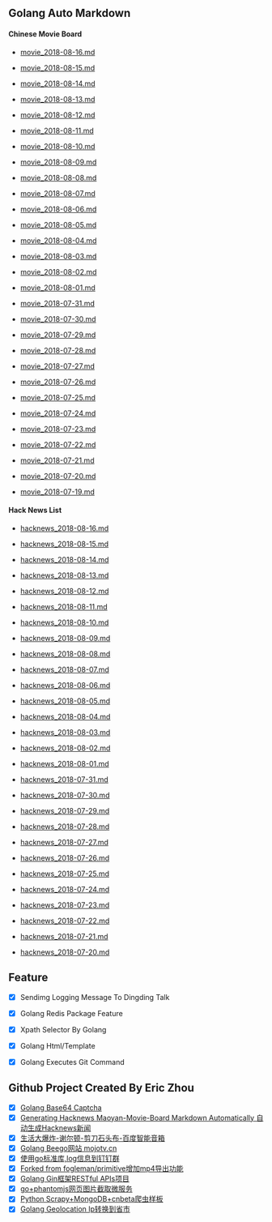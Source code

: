 ## Golang Auto Markdown


#### Chinese Movie Board

- [movie_2018-08-16.md](https://github.com/mojocn/movie-board/blob/master/archives/movie_2018-08-16.md)

- [movie_2018-08-15.md](https://github.com/mojocn/movie-board/blob/master/archives/movie_2018-08-15.md)

- [movie_2018-08-14.md](https://github.com/mojocn/movie-board/blob/master/archives/movie_2018-08-14.md)

- [movie_2018-08-13.md](https://github.com/mojocn/movie-board/blob/master/archives/movie_2018-08-13.md)

- [movie_2018-08-12.md](https://github.com/mojocn/movie-board/blob/master/archives/movie_2018-08-12.md)

- [movie_2018-08-11.md](https://github.com/mojocn/movie-board/blob/master/archives/movie_2018-08-11.md)

- [movie_2018-08-10.md](https://github.com/mojocn/movie-board/blob/master/archives/movie_2018-08-10.md)

- [movie_2018-08-09.md](https://github.com/mojocn/movie-board/blob/master/archives/movie_2018-08-09.md)

- [movie_2018-08-08.md](https://github.com/mojocn/movie-board/blob/master/archives/movie_2018-08-08.md)

- [movie_2018-08-07.md](https://github.com/mojocn/movie-board/blob/master/archives/movie_2018-08-07.md)

- [movie_2018-08-06.md](https://github.com/mojocn/movie-board/blob/master/archives/movie_2018-08-06.md)

- [movie_2018-08-05.md](https://github.com/mojocn/movie-board/blob/master/archives/movie_2018-08-05.md)

- [movie_2018-08-04.md](https://github.com/mojocn/movie-board/blob/master/archives/movie_2018-08-04.md)

- [movie_2018-08-03.md](https://github.com/mojocn/movie-board/blob/master/archives/movie_2018-08-03.md)

- [movie_2018-08-02.md](https://github.com/mojocn/movie-board/blob/master/archives/movie_2018-08-02.md)

- [movie_2018-08-01.md](https://github.com/mojocn/movie-board/blob/master/archives/movie_2018-08-01.md)

- [movie_2018-07-31.md](https://github.com/mojocn/movie-board/blob/master/archives/movie_2018-07-31.md)

- [movie_2018-07-30.md](https://github.com/mojocn/movie-board/blob/master/archives/movie_2018-07-30.md)

- [movie_2018-07-29.md](https://github.com/mojocn/movie-board/blob/master/archives/movie_2018-07-29.md)

- [movie_2018-07-28.md](https://github.com/mojocn/movie-board/blob/master/archives/movie_2018-07-28.md)

- [movie_2018-07-27.md](https://github.com/mojocn/movie-board/blob/master/archives/movie_2018-07-27.md)

- [movie_2018-07-26.md](https://github.com/mojocn/movie-board/blob/master/archives/movie_2018-07-26.md)

- [movie_2018-07-25.md](https://github.com/mojocn/movie-board/blob/master/archives/movie_2018-07-25.md)

- [movie_2018-07-24.md](https://github.com/mojocn/movie-board/blob/master/archives/movie_2018-07-24.md)

- [movie_2018-07-23.md](https://github.com/mojocn/movie-board/blob/master/archives/movie_2018-07-23.md)

- [movie_2018-07-22.md](https://github.com/mojocn/movie-board/blob/master/archives/movie_2018-07-22.md)

- [movie_2018-07-21.md](https://github.com/mojocn/movie-board/blob/master/archives/movie_2018-07-21.md)

- [movie_2018-07-20.md](https://github.com/mojocn/movie-board/blob/master/archives/movie_2018-07-20.md)

- [movie_2018-07-19.md](https://github.com/mojocn/movie-board/blob/master/archives/movie_2018-07-19.md)


#### Hack News List

- [hacknews_2018-08-16.md](https://github.com/mojocn/movie-board/blob/master/archives/hacknews_2018-08-16.md)

- [hacknews_2018-08-15.md](https://github.com/mojocn/movie-board/blob/master/archives/hacknews_2018-08-15.md)

- [hacknews_2018-08-14.md](https://github.com/mojocn/movie-board/blob/master/archives/hacknews_2018-08-14.md)

- [hacknews_2018-08-13.md](https://github.com/mojocn/movie-board/blob/master/archives/hacknews_2018-08-13.md)

- [hacknews_2018-08-12.md](https://github.com/mojocn/movie-board/blob/master/archives/hacknews_2018-08-12.md)

- [hacknews_2018-08-11.md](https://github.com/mojocn/movie-board/blob/master/archives/hacknews_2018-08-11.md)

- [hacknews_2018-08-10.md](https://github.com/mojocn/movie-board/blob/master/archives/hacknews_2018-08-10.md)

- [hacknews_2018-08-09.md](https://github.com/mojocn/movie-board/blob/master/archives/hacknews_2018-08-09.md)

- [hacknews_2018-08-08.md](https://github.com/mojocn/movie-board/blob/master/archives/hacknews_2018-08-08.md)

- [hacknews_2018-08-07.md](https://github.com/mojocn/movie-board/blob/master/archives/hacknews_2018-08-07.md)

- [hacknews_2018-08-06.md](https://github.com/mojocn/movie-board/blob/master/archives/hacknews_2018-08-06.md)

- [hacknews_2018-08-05.md](https://github.com/mojocn/movie-board/blob/master/archives/hacknews_2018-08-05.md)

- [hacknews_2018-08-04.md](https://github.com/mojocn/movie-board/blob/master/archives/hacknews_2018-08-04.md)

- [hacknews_2018-08-03.md](https://github.com/mojocn/movie-board/blob/master/archives/hacknews_2018-08-03.md)

- [hacknews_2018-08-02.md](https://github.com/mojocn/movie-board/blob/master/archives/hacknews_2018-08-02.md)

- [hacknews_2018-08-01.md](https://github.com/mojocn/movie-board/blob/master/archives/hacknews_2018-08-01.md)

- [hacknews_2018-07-31.md](https://github.com/mojocn/movie-board/blob/master/archives/hacknews_2018-07-31.md)

- [hacknews_2018-07-30.md](https://github.com/mojocn/movie-board/blob/master/archives/hacknews_2018-07-30.md)

- [hacknews_2018-07-29.md](https://github.com/mojocn/movie-board/blob/master/archives/hacknews_2018-07-29.md)

- [hacknews_2018-07-28.md](https://github.com/mojocn/movie-board/blob/master/archives/hacknews_2018-07-28.md)

- [hacknews_2018-07-27.md](https://github.com/mojocn/movie-board/blob/master/archives/hacknews_2018-07-27.md)

- [hacknews_2018-07-26.md](https://github.com/mojocn/movie-board/blob/master/archives/hacknews_2018-07-26.md)

- [hacknews_2018-07-25.md](https://github.com/mojocn/movie-board/blob/master/archives/hacknews_2018-07-25.md)

- [hacknews_2018-07-24.md](https://github.com/mojocn/movie-board/blob/master/archives/hacknews_2018-07-24.md)

- [hacknews_2018-07-23.md](https://github.com/mojocn/movie-board/blob/master/archives/hacknews_2018-07-23.md)

- [hacknews_2018-07-22.md](https://github.com/mojocn/movie-board/blob/master/archives/hacknews_2018-07-22.md)

- [hacknews_2018-07-21.md](https://github.com/mojocn/movie-board/blob/master/archives/hacknews_2018-07-21.md)

- [hacknews_2018-07-20.md](https://github.com/mojocn/movie-board/blob/master/archives/hacknews_2018-07-20.md)



## Feature

- [x] Sendimg Logging Message To Dingding Talk
- [x] Golang Redis Package Feature
- [x] Xpath Selector By Golang
- [x] Golang Html/Template
- [x] Golang Executes Git Command


## Github Project Created By Eric Zhou

- [x] [Golang Base64 Captcha](https://github.com/mojocn/base64Captcha)
- [x] [Generating Hacknews Maoyan-Movie-Board Markdown Automatically 自动生成Hacknews新闻](https://github.com/dejavuzhou/md-genie)
- [x] [生活大爆炸-谢尔顿-剪刀石头布-百度智能音箱](https://github.com/mojocn/dueros-bang-game)
- [x] [Golang Beego网站 mojotv.cn](https://github.com/mojocn/www.mojotv.cn)
- [x] [使用go标准库,log信息到钉钉群](https://github.com/mojocn/dooger)
- [x] [Forked from fogleman/primitive增加mp4导出功能](https://github.com/mojocn/primitive)
- [x] [Golang Gin框架RESTful APIs项目](https://github.com/JJJJJJJerk/ezier-golang-web-api-framework)
- [x] [go+phantomjs网页图片截取微服务](https://github.com/mojocn/screen_shot)
- [x] [Python Scrapy+MongoDB+cnbeta爬虫样板](https://github.com/mojocn/scrapy_mongodb_boilerplate_cnbeta)
- [x] [Golang Geolocation Ip转换到省市](https://github.com/mojocn/ip2location)